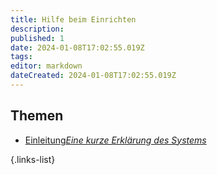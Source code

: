 ```yaml
---
title: Hilfe beim Einrichten
description: 
published: 1
date: 2024-01-08T17:02:55.019Z
tags: 
editor: markdown
dateCreated: 2024-01-08T17:02:55.019Z
---
```


## Themen
- [Einleitung*Eine kurze Erklärung des Systems*](/digitales_reparaturcafe/einleitung)

{.links-list}
